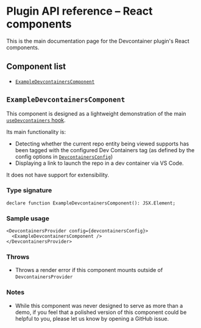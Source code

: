 # Plugin API reference – React components

This is the main documentation page for the Devcontainer plugin's React components.

## Component list

- [`ExampleDevcontainersComponent`](#exampledevcontainerscomponent)

## `ExampleDevcontainersComponent`

This component is designed as a lightweight demonstration of the main [`useDevcontainers` hook](./hooks.md#usedevcontainers).

Its main functionality is:

- Detecting whether the current repo entity being viewed supports has been tagged with the configured Dev Containers tag (as defined by the config options in [`DevcontainersConfig`](./types.md#devcontainersconfig))
- Displaying a link to launch the repo in a dev container via VS Code.

It does not have support for extensibility.

### Type signature

```tsx
declare function ExampleDevcontainersComponent(): JSX.Element;
```

### Sample usage

```tsx
<DevcontainersProvider config={devcontainersConfig}>
  <ExampleDevcontainersComponent />
</DevcontainersProvider>
```

### Throws

- Throws a render error if this component mounts outside of `DevcontainersProvider`

### Notes

- While this component was never designed to serve as more than a demo, if you feel that a polished version of this component could be helpful to you, please let us know by opening a GitHub issue.

